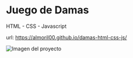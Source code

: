 # Juego de Damas
HTML - CSS - Javascript


url: https://almoril00.github.io/damas-html-css-js/

![Imagen del proyecto](https://almoril00.github.io/damas-html-css-js/img/readme.jpg)